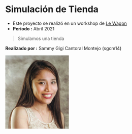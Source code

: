 Simulación de Tienda
================
- Este proyecto se realizó en un workshop de [Le Wagon](https://www.lewagon.com/ "Le Wagon")
- **Periodo :** Abril 2021
> Simulamos una tienda

**Realizado por :** Sammy Gigi Cantoral Montejo (sgcm14)

<img src ="https://raw.githubusercontent.com/sgcm14/sgcm14/main/sammy.jpg" width="200">
